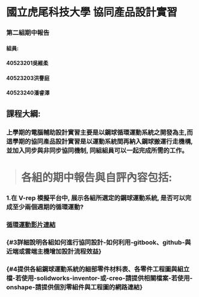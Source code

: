 # 國立虎尾科技大學 協同產品設計實習

### 第二組期中報告

#### 組員:

#### 40523201吳維柔

#### 40523203洪譽庭

#### 40523240潘睿澤

## 課程大綱:

### 上學期的電腦輔助設計實習主要是以鋼球循環運動系統之開發為主,而這學期的協同產品設計實習是以運動系統間再納入鋼球搬運行走機構,並加入同步與非同步協同機制, 同組組員可以一起完成所需的工作。

> # 各組的期中報告與自評內容包括:

### 1.在 V-rep 模擬平台中, 展示各組所選定的鋼球運動系統, 是否可以完成至少兩個週期的循環運動?

### [循環運動影片連結](https://www.youtube.com/watch?v=1y2A5qH_o94)

###  {#3詳細說明各組如何進行協同設計-如何利用-gitbook、github-與近端或雲端主機增加設計流程效益}

###  {#4提供各組鋼球運動系統的細部零件材料表、各零件工程圖與組立檔-若使用-solidworks-inventor-或-creo-請提供相關檔案-若使用-onshape-請提供個別零組件與工程圖的網路連結}



